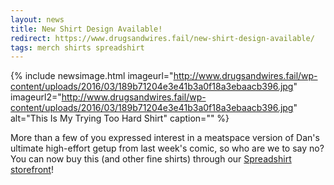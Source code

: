 ```yaml
---
layout: news
title: New Shirt Design Available!
redirect: https://www.drugsandwires.fail/new-shirt-design-available/
tags: merch shirts spreadshirt
---
```


{% include newsimage.html imageurl="http://www.drugsandwires.fail/wp-content/uploads/2016/03/189b71204e3e41b3a0f18a3ebaacb396.jpg" imageurl2="http://www.drugsandwires.fail/wp-content/uploads/2016/03/189b71204e3e41b3a0f18a3ebaacb396.jpg" alt="This Is My Trying Too Hard Shirt" caption="" %}

More than a few of you expressed interest in a meatspace version of Dan's ultimate high-effort getup from last week's comic, so who are we to say no? You can now buy this (and other fine shirts) through our [Spreadshirt storefront](http://shop.spreadshirt.co.uk/dnwmerch/)!
